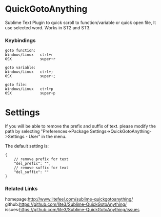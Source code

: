 QuickGotoAnything
====================

Sublime Text Plugin to quick scroll to function/variable or quick open file, It use selected word. Works in ST2 and ST3.

### Keybindings
    goto function:
    Windows/Linux   ctrl+r
    OSX             super+r
    
    goto variable:
    Windows/Linux   ctrl+;
    OSX             super+;
    
    goto file:
    Windows/Linux   ctrl+p
    OSX             super+p

Settings
==============

If you will be able to remove the prefix and suffix of text.
please modify the path by selecting
"Preferences->Package Settings->QuickGotoAnything->Settings - User" in the menu.

The default setting is:

~~~
{
    // remove prefix for text
    "del_prefix": "",
    // remove suffix for text
    "del_suffix": ""
}
~~~


### Related Links
homepage:<http://www.litefeel.com/sublime-quickgotoanything/>
github:<https://github.com/lite3/Sublime-QuickGotoAnything/>
issues:<https://github.com/lite3/Sublime-QuickGotoAnything/issues>
